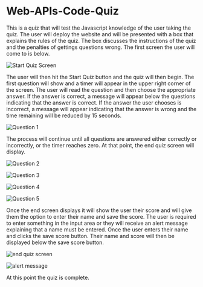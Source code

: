 # Web-APIs-Code-Quiz

This is a quiz that will test the Javascript knowledge of the user taking the quiz. The user will deploy the website and will be presented
with a box that explains the rules of the quiz. The box discusses the instructions of the quiz and the penalties of gettings questions wrong. The 
first screen the user will come to is below. 

![Start Quiz Screen](https://user-images.githubusercontent.com/83733566/124850384-8541a300-df6e-11eb-992d-c871ecc345cd.png)

The user will then hit the Start Quiz button and the quiz will then begin. The first question will show and a timer will appear in the upper right corner of 
the screen. The user will read the question and then choose the appropriate answer. If the answer is correct, a message will appear below the questions indicating that the answer is correct. If the answer the user chooses is incorrect, a message will appear indicating that the answer is wrong and the time remaining will be reduced by 15 seconds. 

![Question 1](https://user-images.githubusercontent.com/83733566/124850612-f4b79280-df6e-11eb-94f8-1b2dbdcd6e0a.png)
 
The process will continue until all questions are answered either correctly or incorrectly, or the timer reaches zero. At that point, the end quiz screen will display. 

![Question 2](https://user-images.githubusercontent.com/83733566/124850716-27618b00-df6f-11eb-9eae-098b94fee516.png)

![Question 3](https://user-images.githubusercontent.com/83733566/124850740-32b4b680-df6f-11eb-8ba4-c20f50ec02e0.png)

![Question 4](https://user-images.githubusercontent.com/83733566/124850765-3e07e200-df6f-11eb-98fd-bfb95a74a396.png)

![Question 5](https://user-images.githubusercontent.com/83733566/124850797-4bbd6780-df6f-11eb-95ad-b78906251864.png)

Once the end screen displays it will show the user their score and will give them the option to enter their name and save the score. The user is required to enter something in the input area or they will receive an alert message explaining that a name must be entered. Once the user enters their name and clicks the save score button. Their name and score will then be displayed below the save score button. 

![end quiz screen](https://user-images.githubusercontent.com/83733566/124850990-aa82e100-df6f-11eb-85ef-0569c18a28fe.png)

![alert message](https://user-images.githubusercontent.com/83733566/124851199-1107ff00-df70-11eb-98e7-fe0d74d00244.png)

At this point the quiz is complete. 


